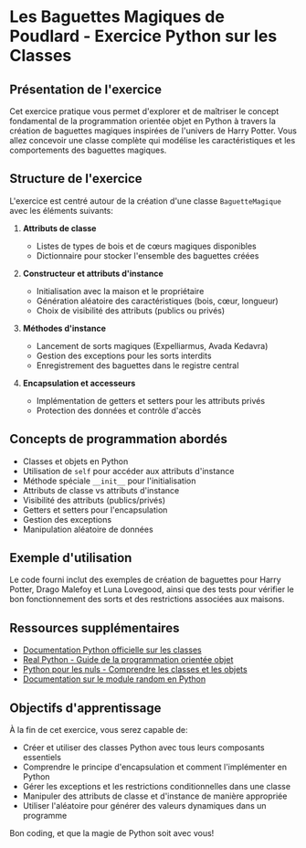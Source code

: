 # Les Baguettes Magiques de Poudlard - Exercice Python sur les Classes

## Présentation de l'exercice

Cet exercice pratique vous permet d'explorer et de maîtriser le concept fondamental de la programmation orientée objet en Python à travers la création de baguettes magiques inspirées de l'univers de Harry Potter. Vous allez concevoir une classe complète qui modélise les caractéristiques et les comportements des baguettes magiques.

## Structure de l'exercice

L'exercice est centré autour de la création d'une classe `BaguetteMagique` avec les éléments suivants:

1. **Attributs de classe** 
   - Listes de types de bois et de cœurs magiques disponibles
   - Dictionnaire pour stocker l'ensemble des baguettes créées

2. **Constructeur et attributs d'instance**
   - Initialisation avec la maison et le propriétaire
   - Génération aléatoire des caractéristiques (bois, cœur, longueur)
   - Choix de visibilité des attributs (publics ou privés)

3. **Méthodes d'instance**
   - Lancement de sorts magiques (Expelliarmus, Avada Kedavra)
   - Gestion des exceptions pour les sorts interdits
   - Enregistrement des baguettes dans le registre central

4. **Encapsulation et accesseurs**
   - Implémentation de getters et setters pour les attributs privés
   - Protection des données et contrôle d'accès

## Concepts de programmation abordés

- Classes et objets en Python
- Utilisation de `self` pour accéder aux attributs d'instance
- Méthode spéciale `__init__` pour l'initialisation
- Attributs de classe vs attributs d'instance
- Visibilité des attributs (publics/privés)
- Getters et setters pour l'encapsulation
- Gestion des exceptions
- Manipulation aléatoire de données

## Exemple d'utilisation

Le code fourni inclut des exemples de création de baguettes pour Harry Potter, Drago Malefoy et Luna Lovegood, ainsi que des tests pour vérifier le bon fonctionnement des sorts et des restrictions associées aux maisons.

## Ressources supplémentaires

- [Documentation Python officielle sur les classes](https://docs.python.org/fr/3/tutorial/classes.html)
- [Real Python - Guide de la programmation orientée objet](https://realpython.com/python3-object-oriented-programming/)
- [Python pour les nuls - Comprendre les classes et les objets](https://python.sdv.univ-paris-diderot.fr/15_classes/)
- [Documentation sur le module random en Python](https://docs.python.org/fr/3/library/random.html)

## Objectifs d'apprentissage

À la fin de cet exercice, vous serez capable de:
- Créer et utiliser des classes Python avec tous leurs composants essentiels
- Comprendre le principe d'encapsulation et comment l'implémenter en Python
- Gérer les exceptions et les restrictions conditionnelles dans une classe
- Manipuler des attributs de classe et d'instance de manière appropriée
- Utiliser l'aléatoire pour générer des valeurs dynamiques dans un programme

Bon coding, et que la magie de Python soit avec vous!
